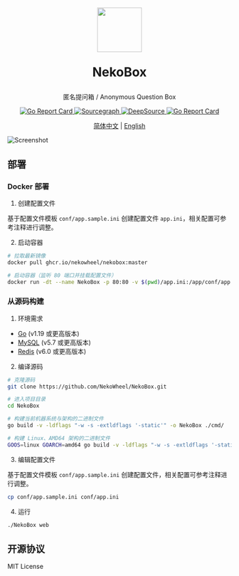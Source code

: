 <h1 align="center">
<img src="https://box-user-assets.n3ko.cc/public/Neko.png" width=100px/>

NekoBox
</h1>

<p align="center">
匿名提问箱 / Anonymous Question Box
</p>
<p align="center">
<a href="https://goreportcard.com/badge/github.com/NekoWheel/NekoBox">
    <img src="https://github.com/NekoWheel/NekoBox/workflows/Go/badge.svg" alt="Go Report Card">
</a>
<a href="https://sourcegraph.com/github.com/NekoWheel/NekoBox">
    <img src="https://img.shields.io/badge/view%20on-Sourcegraph-brightgreen.svg?logo=sourcegraph" alt="Sourcegraph">
</a>
<a href="https://deepsource.io/gh/NekoWheel/NekoBox/?ref=repository-badge">
    <img src="https://deepsource.io/gh/NekoWheel/NekoBox.svg/?label=active+issues&token=7nuU5C-4QG3CP_5g9qFf3Bl9" alt="DeepSource">
</a>
<a href="https://goreportcard.com/report/github.com/NekoWheel/NekoBox">
    <img src="https://goreportcard.com/badge/github.com/NekoWheel/NekoBox" alt="Go Report Card">
<a>
</p>

<p align="center">
<a href="/README.zh-CN.md">简体中文</a> | <a href="/README.md">English</a>
</p>

![Screenshot](./dev/screenshot.svg)

## 部署

### Docker 部署

1. 创建配置文件

基于配置文件模板 `conf/app.sample.ini` 创建配置文件 `app.ini`，相关配置可参考注释进行调整。

2. 启动容器

```bash
# 拉取最新镜像
docker pull ghcr.io/nekowheel/nekobox:master

# 启动容器（监听 80 端口并挂载配置文件）
docker run -dt --name NekoBox -p 80:80 -v $(pwd)/app.ini:/app/conf/app.ini ghcr.io/nekowheel/nekobox:master
```

### 从源码构建

1. 环境需求

* [Go](https://golang.org/dl/) (v1.19 或更高版本)
* [MySQL](https://www.mysql.com/downloads/) (v5.7 或更高版本)
* [Redis](https://redis.io/download/) (v6.0 或更高版本)

2. 编译源码

```bash
# 克隆源码
git clone https://github.com/NekoWheel/NekoBox.git

# 进入项目目录
cd NekoBox

# 构建当前机器系统与架构的二进制文件
go build -v -ldflags "-w -s -extldflags '-static'" -o NekoBox ./cmd/

# 构建 Linux、AMD64 架构的二进制文件
GOOS=linux GOARCH=amd64 go build -v -ldflags "-w -s -extldflags '-static'" -o NekoBox ./cmd/
```

3. 编辑配置文件

基于配置文件模板 `conf/app.sample.ini` 创建配置文件，相关配置可参考注释进行调整。

```bash
cp conf/app.sample.ini conf/app.ini
```

4. 运行

```bash
./NekoBox web
```

## 开源协议

MIT License
